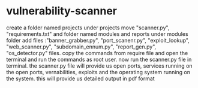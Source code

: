 # vulnerability-scanner
create a folder named projects
under projects move "scanner.py", "requirements.txt" and  folder named modules and reports
under modules folder add files :"banner_grabber.py", "port_scanenr.py", "exploit_lookup", "web_scanner.py", "subdomain_ennum.py", "report_gen.py", "os_detector.py" files.
copy the commands from require file and open the terminal and run the commands as root user.
now run the scanner.py  file in terminal.
the scanner.py file will provide us open ports, services running on the open ports, vernabilities,  exploits and the operating system running on the system.
this will provide us detailed output in pdf format
